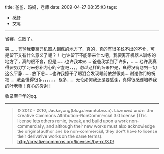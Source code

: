 title: 爸爸，妈妈，老师
date: 2009-04-27 08:35:03
tags:
- 感悟
- 文笔

---

省赛，失败了。

哭……
爸爸我要离开机器人训练的地方了，真的，真的有很多说不出的不舍，可是留下又有什么意义了呢？！
也许留下不能带来什么吧，我要离开机器人训练的地方了，真的很不舍，但是…….也许我本来….
爸爸我学到了许多，…….也许我真得要努力学习来弥补内心的空虚吧，，，，想过这样的结果但是，真得没有想到一切这么平静 ……
放下吧……也许我擦干了眼泪会发现眼前依然很美….谢谢你们的祝福……我会懂得很多，，，，，，
很多……
无论如何我还是要感谢，真得很感谢培养我的叶老师！真心的感谢！

收录至早年的qq.

---

> © 2012 - 2016, Jacksgong(blog.dreamtobe.cn). Licensed under the Creative Commons Attribution-NonCommercial 3.0 license (This license lets others remix, tweak, and build upon a work non-commercially, and although their new works must also acknowledge the original author and be non-commercial, they don’t have to license their derivative works on the same terms). http://creativecommons.org/licenses/by-nc/3.0/

---
